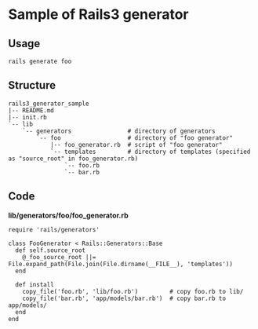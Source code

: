 Sample of Rails3 generator
======

Usage
------

    rails generate foo

Structure
------

    rails3_generator_sample
    |-- README.md
    |-- init.rb
    `-- lib
        `-- generators                # directory of generators
            `-- foo                   # directory of "foo generator"
                |-- foo_generator.rb  # script of "foo generator"
                `-- templates         # directory of templates (specified as "source_root" in foo_generator.rb)
                    `-- foo.rb
                    `-- bar.rb

Code
------

**lib/generators/foo/foo_generator.rb**

    require 'rails/generators'

    class FooGenerator < Rails::Generators::Base
      def self.source_root
        @_foo_source_root ||= File.expand_path(File.join(File.dirname(__FILE__), 'templates'))
      end

      def install
        copy_file('foo.rb', 'lib/foo.rb')         # copy foo.rb to lib/
        copy_file('bar.rb', 'app/models/bar.rb')  # copy bar.rb to app/models/
      end
    end
